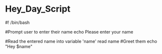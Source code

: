 # Hey_Day_Script
#! /bin/bash

#Prompt user to enter their name
echo Please enter your name

#Read the entered name into variable 'name'
read name
#Greet them
echo "Hey $name"

